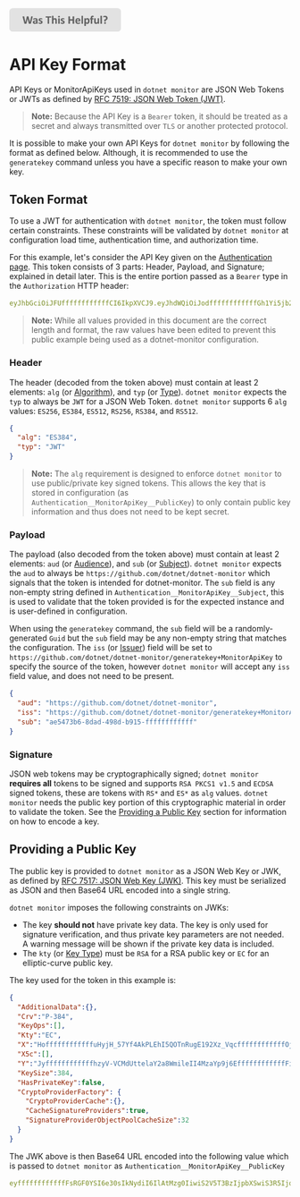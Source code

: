 
[<img src=/images/WasThisHelpful.png width="200"/>](https://www.research.net/r/DGDQWXH?src=documentation%2Fapi-key-format)

# API Key Format
API Keys or MonitorApiKeys used in `dotnet monitor` are JSON Web Tokens or JWTs as defined by [RFC 7519: JSON Web Token (JWT)](https://datatracker.ietf.org/doc/html/rfc7519).
> **Note:** Because the API Key is a `Bearer` token, it should be treated as a secret and always transmitted over `TLS` or another protected protocol.

It is possible to make your own API Keys for `dotnet monitor` by following the format as defined below. Although, it is recommended to use the `generatekey` command unless you have a specific reason to make your own key.

## Token Format
To use a JWT for authentication with `dotnet monitor`, the token must follow certain constraints. These constraints will be validated by `dotnet monitor` at configuration load time, authentication time, and authorization time.

For this example, let's consider the API Key given on the [Authentication page](authentication.md). This token consists of 3 parts: Header, Payload, and Signature; explained in detail later. This is the entire portion passed as a `Bearer` type in the `Authorization` HTTP header:
```yaml
eyJhbGciOiJFUffffffffffffCI6IkpXVCJ9.eyJhdWQiOiJodffffffffffffGh1Yi5jb20vZG90bmV0L2RvdG5ldC1tb25pdG9yIiwiaXNzIjoiaHR0cHM6Ly9naXRodWIuY29tL2RvdG5ldC9kb3RuZXQtbW9uaXRvci9nZW5lcmF0ZWtleStNb25pdG9yQXBpS2V5Iiwic3ViIjoiYWU1NDczYjYtOGRhZC00OThkLWI5MTUtNTNiOWM2ODQwMDBlIn0.RZffffffffffff_yIyApvFKcxFpDJ65HJZek1_dt7jCTCMEEEffffffffffffR08OyhZZHs46PopwAsf_6fdTLKB1UGvLr95volwEwIFnHjdvMfTJ9ffffffffffffAU
```
>**Note:** While all values provided in this document are the correct length and format, the raw values have been edited to prevent this public example being used as a dotnet-monitor configuration.

### Header
The header (decoded from the token above) must contain at least 2 elements: `alg` (or [Algorithm](https://www.rfc-editor.org/rfc/rfc7518.html#section-3.1)), and `typ` (or [Type](https://datatracker.ietf.org/doc/html/rfc7519#section-5.1)). `dotnet monitor` expects the `typ` to always be `JWT` for a JSON Web Token. `dotnet monitor` supports 6 `alg` values: `ES256`, `ES384`, `ES512`, `RS256`, `RS384`, and `RS512`.

```json
{
  "alg": "ES384",
  "typ": "JWT"
}
```
>**Note:** The `alg` requirement is designed to enforce `dotnet monitor` to use public/private key signed tokens. This allows the key that is stored in configuration (as `Authentication__MonitorApiKey__PublicKey`) to only contain public key information and thus does not need to be kept secret.

### Payload
The payload (also decoded from the token above) must contain at least 2 elements: `aud` (or [Audience](https://datatracker.ietf.org/doc/html/rfc7519#section-4.1.3)), and `sub` (or [Subject](https://datatracker.ietf.org/doc/html/rfc7519#section-4.1.2)). `dotnet monitor` expects the `aud` to always be `https://github.com/dotnet/dotnet-monitor` which signals that the token is intended for dotnet-monitor. The `sub` field is any non-empty string defined in `Authentication__MonitorApiKey__Subject`, this is used to validate that the token provided is for the expected instance and is user-defined in configuration. 

When using the `generatekey` command, the `sub` field will be a randomly-generated `Guid` but the `sub` field may be any non-empty string that matches the configuration. The `iss` (or [Issuer](https://datatracker.ietf.org/doc/html/rfc7519#section-4.1.1)) field will be set to `https://github.com/dotnet/dotnet-monitor/generatekey+MonitorApiKey` to specify the source of the token, however `dotnet monitor` will accept any `iss` field value, and does not need to be present.
```json
{
  "aud": "https://github.com/dotnet/dotnet-monitor",
  "iss": "https://github.com/dotnet/dotnet-monitor/generatekey+MonitorApiKey",
  "sub": "ae5473b6-8dad-498d-b915-ffffffffffff"
}
```

### Signature
JSON web tokens may be cryptographically signed; `dotnet monitor` **requires all** tokens to be signed and supports `RSA PKCS1 v1.5` and `ECDSA` signed tokens, these are tokens with `RS*` and `ES*` as `alg` values. `dotnet monitor` needs the public key portion of this cryptographic material in order to validate the token. See the [Providing a Public Key](#providing-a-public-key) section for information on how to encode a key.

## Providing a Public Key

The public key is provided to `dotnet monitor` as a JSON Web Key or JWK, as defined by [RFC 7517: JSON Web Key (JWK)](https://www.rfc-editor.org/rfc/rfc7517.html). This key must be serialized as JSON and then Base64 URL encoded into a single string.

`dotnet monitor` imposes the following constraints on JWKs:
- The key **should not** have private key data. The key is only used for signature verification, and thus private key parameters are not needed. A warning message will be shown if the private key data is included.
- The `kty` (or [Key Type](https://www.rfc-editor.org/rfc/rfc7517.html#section-4.1)) must be `RSA` for a RSA public key or `EC` for an elliptic-curve public key.

The key used for the token in this example is:

```json
{
  "AdditionalData":{},
  "Crv":"P-384",
  "KeyOps":[],
  "Kty":"EC",
  "X":"HoffffffffffffuHyjH_57Yf4AkPLEhI5QOTnRugE192Xz_VqcffffffffffffOj",
  "X5c":[],
  "Y":"JyffffffffffffhzyV-VCMdUttelaY2a8WmileII4MzaYp9j6EffffffffffffFi",
  "KeySize":384,
  "HasPrivateKey":false,
  "CryptoProviderFactory": {
    "CryptoProviderCache":{},
    "CacheSignatureProviders":true,
    "SignatureProviderObjectPoolCacheSize":32
  }
}
```
The JWK above is then Base64 URL encoded into the following value which is passed to `dotnet monitor` as `Authentication__MonitorApiKey__PublicKey`
```yaml
eyffffffffffffFsRGF0YSI6e30sIkNydiI6IlAtMzg0IiwiS2V5T3BzIjpbXSwiS3R5IjoiRUMiLCJYIjoiTnhIRnhVZ19QM1dhVUZWVzk0U3dUY3FzVk5zNlFLYjZxc3AzNzVTRmJfQ3QyZHdpN0RWRl8tUTVheERtYlJuWSIsIlg1YyI6W10sIlkiOiJmMXBDdmNoUkVpTWEtc1h6SlZQaS02YmViMHdrZmxfdUZBN0Vka2dwcjF5N251Wmk2cy1NcHl5RzhKdVFSNWZOIiwiS2V5U2l6ZSI6Mzg0LCJIYXNQcml2YXRlS2V5IjpmYWxzZSwiQ3J5cHRvUHJvdmlkZXJGYWN0b3J5Ijp7IkNyeXB0b1Byb3ZpZGVyQ2FjaGUiOnt9LCJDYWNoZVNpZ25hdHVyZVByb3ZpZGVycyI6dHJ1ZSwiU2lnbmF0dXJlUHJvdmlkZXJPYmplY3RQb29sQ2FjaGffffffffffff19
```
